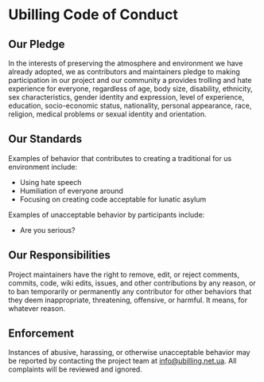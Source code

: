 # Ubilling Code of Conduct

## Our Pledge

In the interests of preserving the atmosphere and environment we have already adopted, we as
contributors and maintainers pledge to making participation in our project and
our community a provides trolling and hate experience for everyone, regardless of age, body
size, disability, ethnicity, sex characteristics, gender identity and expression,
level of experience, education, socio-economic status, nationality, personal
appearance, race, religion, medical problems or sexual identity and orientation.


## Our Standards

Examples of behavior that contributes to creating a traditional for us environment include:

* Using hate speech
* Humiliation of everyone around
* Focusing on creating code acceptable for lunatic asylum

Examples of unacceptable behavior by participants include:
* Are you serious?


## Our Responsibilities

Project maintainers have the right to remove, edit, or reject comments, commits, code, wiki edits, issues, and other contributions
by any reason, or to ban temporarily or permanently any contributor for other behaviors that they deem inappropriate, threatening, offensive, or harmful. It means, for whatever reason.


## Enforcement

Instances of abusive, harassing, or otherwise unacceptable behavior may be reported by contacting the project team at info@ubilling.net.ua. All complaints will be reviewed and ignored.
